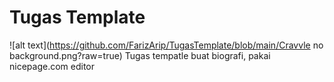 # Tugas Template
![alt text](https://github.com/FarizArip/TugasTemplate/blob/main/Cravvle no background.png?raw=true)
Tugas tempatle buat biografi, pakai nicepage.com editor
